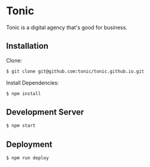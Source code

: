 # Tonic

Tonic is a digital agency that's good for business.

## Installation

Clone:

```bash
$ git clone git@github.com:tonic/tonic.github.io.git
```

Install Dependencies:

```bash
$ npm install
```

## Development Server

```bash
$ npm start
```

## Deployment

```bash
$ npm run deploy
```
